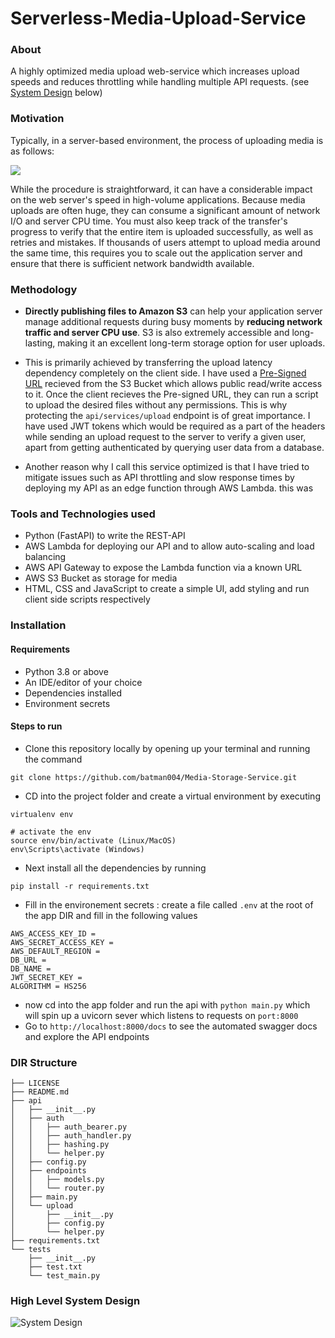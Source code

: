 # Serverless-Media-Upload-Service

### About
A highly optimized media upload web-service which increases upload speeds and reduces throttling while handling multiple API requests.
(see [System Design](#high-level-system-design) below) 

### Motivation

Typically, in a server-based environment, the process of uploading media is as follows:

![](https://user-images.githubusercontent.com/58564635/159216309-71b205b5-297b-4f46-86c9-544f6f3a6f83.png)


While the procedure is straightforward, it can have a considerable impact on the web server's speed in high-volume applications. Because media uploads are often huge, they can consume a significant amount of network I/O and server CPU time. You must also keep track of the transfer's progress to verify that the entire item is uploaded successfully, as well as retries and mistakes. If thousands of users attempt to upload media around the same time, this requires you to scale out the application server and ensure that there is sufficient network bandwidth available.

### Methodology

- **Directly publishing files to Amazon S3** can help your application server manage additional requests during busy moments by **reducing network traffic and server CPU use**. S3 is also extremely accessible and long-lasting, making it an excellent long-term storage option for user uploads.

- This is primarily achieved by transferring the upload latency dependency completely on the client side. I have used a [Pre-Signed URL](https://docs.aws.amazon.com/AmazonS3/latest/userguide/PresignedUrlUploadObject.html) recieved from the S3 Bucket which allows public read/write access to it. 
Once the client recieves the Pre-signed URL, they can run a script to upload the desired files without any permissions. This is why protecting the `api/services/upload` endpoint is of great importance.
I have used JWT tokens which would be required as a part of the headers while sending an upload request to the server to verify a given user, apart from getting authenticated by querying user data from a database.

- Another reason why I call this service optimized is that I have tried to mitigate issues such as API throttling and slow response times by deploying my API as an edge function through AWS Lambda. this was 

### Tools and Technologies used

- Python (FastAPI) to write the REST-API 
- AWS Lambda for deploying our API and to allow auto-scaling and load balancing
- AWS API Gateway to expose the Lambda function via a known URL
- AWS S3 Bucket as storage for media
- HTML, CSS and JavaScript to create a simple UI, add styling and run client side scripts respectively

### Installation

#### Requirements

* Python 3.8 or above
* An IDE/editor of your choice
* Dependencies installed
* Environment secrets

#### Steps to run

* Clone this repository locally by opening up your terminal and running the command 

```
git clone https://github.com/batman004/Media-Storage-Service.git
``` 
* CD into the project folder and create a virtual environment by executing 

```
virtualenv env

# activate the env
source env/bin/activate (Linux/MacOS)
env\Scripts\activate (Windows)
```
* Next install all the dependencies by running 

```
pip install -r requirements.txt
```

* Fill in the environement secrets :
    create a file called `.env` at the root of the app DIR and fill in the following values

```
AWS_ACCESS_KEY_ID = 
AWS_SECRET_ACCESS_KEY = 
AWS_DEFAULT_REGION = 
DB_URL = 
DB_NAME = 
JWT_SECRET_KEY = 
ALGORITHM = HS256
```
* now cd into the app folder and run the api with `python main.py` which will spin up a uvicorn sever which listens to requests on 
```port:8000```
* Go to `http://localhost:8000/docs` to see the automated swagger docs and explore the API endpoints

### DIR Structure 
```
├── LICENSE
├── README.md
├── api
│   ├── __init__.py
│   ├── auth
│   │   ├── auth_bearer.py
│   │   ├── auth_handler.py
│   │   ├── hashing.py
│   │   └── helper.py
│   ├── config.py
│   ├── endpoints
│   │   ├── models.py
│   │   └── router.py
│   ├── main.py
│   └── upload
│       ├── __init__.py
│       ├── config.py
│       └── helper.py
├── requirements.txt
└── tests
    ├── __init__.py
    ├── test.txt
    └── test_main.py
```

### High Level System Design

![System Design](https://user-images.githubusercontent.com/58564635/159136643-81b1559e-ec96-408d-97e4-fbeb69a8ed5d.png)
